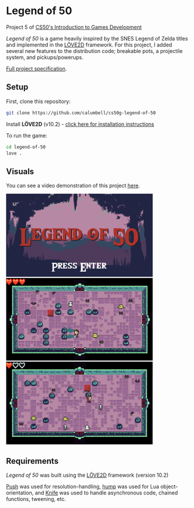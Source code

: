 # Legend of 50

Project 5 of [CS50's Introduction to Games Development](https://cs50.harvard.edu/games/2018/)

*Legend of 50* is a game heavily inspired by the SNES Legend of Zelda titles and implemented in the [LÖVE2D](https://love2d.org/) framework. For this project, I added several new features to the distribution code; breakable pots, a projectile system, and pickups/powerups.

[Full project specification](https://cs50.harvard.edu/games/2018/projects/5/zelda/).

## Setup
First, clone this repository:
```bash
git clone https://github.com/calumbell/cs50g-legend-of-50
```
Install **LÖVE2D** (v10.2) - [click here for installation instructions](https://love2d.org/wiki/Getting_Started)

To run the game:
```bash
cd legend-of-50
love .
```

## Visuals
You can see a video demonstration of this project [here](https://youtu.be/nb676X_qNw8).

<img src="graphics/screenshots/ss-legend-of-50-title.png" width=400>
<img src="graphics/screenshots/ss-legend-of-50-attack.png" width=400>
<img src="graphics/screenshots/ss-legend-of-50-pot.png" width=400>


## Requirements
*Legend of 50* was built using the [LÖVE2D](https://love2d.org/) framework (version 10.2)

[Push](https://github.com/Ulydev/push) was used for resolution-handling, [hump](https://github.com/vrld/hump/blob/master/class.lua) was used for Lua object-orientation, and [Knife](https://github.com/airstruck/knife) was used to handle asynchronous code, chained functions, tweening, etc.
